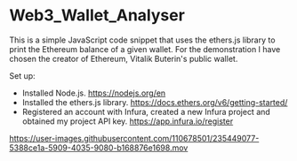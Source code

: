 # Web3_Wallet_Analyser

This is a simple JavaScript code snippet that uses the ethers.js library to print the Ethereum balance of a given wallet. For the demonstration I have chosen the creator of Ethereum, Vitalik Buterin's public wallet.

Set up:
- Installed Node.js. https://nodejs.org/en
- Installed the ethers.js library. https://docs.ethers.org/v6/getting-started/
- Registered an account with Infura, created a new Infura project and obtained my project API key. https://app.infura.io/register

https://user-images.githubusercontent.com/110678501/235449077-5388ce1a-5909-4035-9080-b168876e1698.mov
